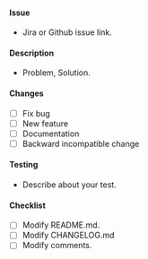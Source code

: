 #### Issue

-   Jira or Github issue link.

#### Description

-   Problem, Solution.

#### Changes

-   [ ] Fix bug
-   [ ] New feature
-   [ ] Documentation
-   [ ] Backward incompatible change

#### Testing

-   Describe about your test.

#### Checklist

-   [ ] Modify README.md.
-   [ ] Modify CHANGELOG.md
-   [ ] Modify comments.
